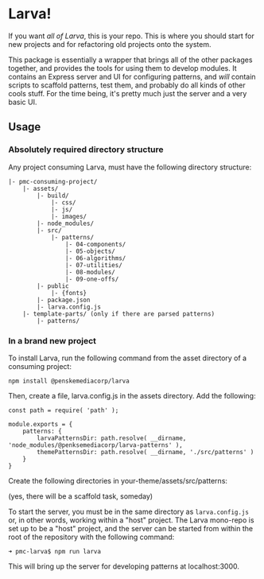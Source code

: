 # Larva!

If you want _all of Larva_, this is your repo. This is where you should start for new projects and for refactoring old projects onto the system.

This package is essentially a wrapper that brings all of the other packages together, and provides the tools for using them to develop modules. It contains an Express server and UI for configuring patterns, and _will_ contain scripts to scaffold patterns, test them, and probably do all kinds of other cools stuff. For the time being, it's pretty much just the server and a very basic UI.

## Usage

### Absolutely required directory structure

Any project consuming Larva, must have the following directory structure:

```
|- pmc-consuming-project/
	|- assets/
		|- build/
			|- css/
			|- js/
			|- images/
		|- node_modules/
		|- src/
			|- patterns/
				|- 04-components/
				|- 05-objects/
				|- 06-algorithms/
				|- 07-utilities/
				|- 08-modules/
				|- 09-one-offs/
		|- public
			|- {fonts}
		|- package.json
		|- larva.config.js
	|- template-parts/ (only if there are parsed patterns)
		|- patterns/
```
### In a brand new project

To install Larva, run the following command from the asset directory of a consuming project:
```
npm install @penskemediacorp/larva
```

Then, create a file, larva.config.js in the assets directory. Add the following:

```
const path = require( 'path' );

module.exports = {
	patterns: {
		larvaPatternsDir: path.resolve( __dirname, 'node_modules/@penksemediacorp/larva-patterns' ),
		themePatternsDir: path.resolve( __dirname, './src/patterns' )
	}
}
```

Create the following directories in your-theme/assets/src/patterns: 


(yes, there will be a scaffold task, someday)

To start the server, you must be in the same directory as `larva.config.js` or, in other words, working within a "host" project. The Larva mono-repo is set up to be a "host" project, and the server can be started from within the root of the repository with the following command:

```
➜ pmc-larva$ npm run larva
```

This will bring up the server for developing patterns at localhost:3000.